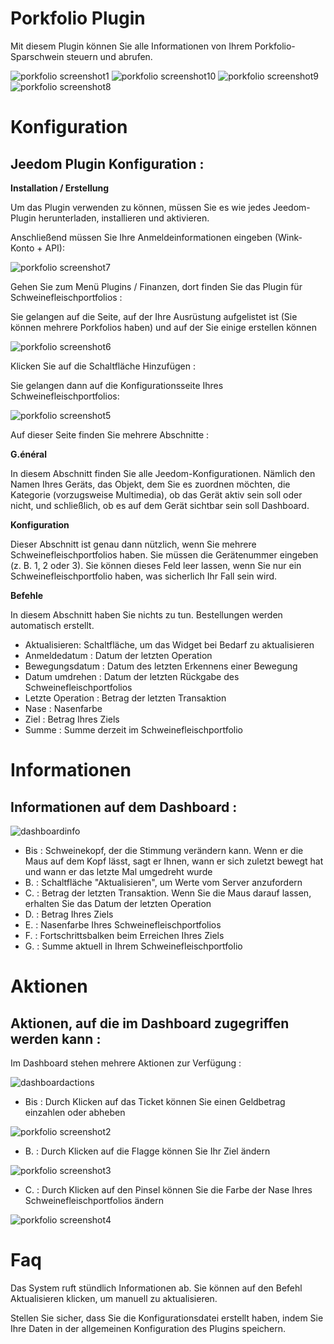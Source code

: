 # Porkfolio Plugin 

Mit diesem Plugin können Sie alle Informationen von Ihrem Porkfolio-Sparschwein steuern und abrufen.

![porkfolio screenshot1](../images/porkfolio_screenshot1.jpg)
![porkfolio screenshot10](../images/porkfolio_screenshot10.jpg)
![porkfolio screenshot9](../images/porkfolio_screenshot9.jpg)
![porkfolio screenshot8](../images/porkfolio_screenshot8.jpg)

# Konfiguration 

## Jeedom Plugin Konfiguration : 

**Installation / Erstellung**

Um das Plugin verwenden zu können, müssen Sie es wie jedes Jeedom-Plugin herunterladen, installieren und aktivieren.

Anschließend müssen Sie Ihre Anmeldeinformationen eingeben (Wink-Konto + API):

![porkfolio screenshot7](../images/porkfolio_screenshot7.jpg)

Gehen Sie zum Menü Plugins / Finanzen, dort finden Sie das Plugin für Schweinefleischportfolios :

Sie gelangen auf die Seite, auf der Ihre Ausrüstung aufgelistet ist (Sie können mehrere Porkfolios haben) und auf der Sie einige erstellen können

![porkfolio screenshot6](../images/porkfolio_screenshot6.jpg)

Klicken Sie auf die Schaltfläche Hinzufügen :

Sie gelangen dann auf die Konfigurationsseite Ihres Schweinefleischportfolios:

![porkfolio screenshot5](../images/porkfolio_screenshot5.jpg)

Auf dieser Seite finden Sie mehrere Abschnitte :

**G.énéral**

In diesem Abschnitt finden Sie alle Jeedom-Konfigurationen. Nämlich den Namen Ihres Geräts, das Objekt, dem Sie es zuordnen möchten, die Kategorie (vorzugsweise Multimedia), ob das Gerät aktiv sein soll oder nicht, und schließlich, ob es auf dem Gerät sichtbar sein soll Dashboard.

**Konfiguration**

Dieser Abschnitt ist genau dann nützlich, wenn Sie mehrere Schweinefleischportfolios haben. Sie müssen die Gerätenummer eingeben (z. B. 1, 2 oder 3). Sie können dieses Feld leer lassen, wenn Sie nur ein Schweinefleischportfolio haben, was sicherlich Ihr Fall sein wird.

**Befehle**

In diesem Abschnitt haben Sie nichts zu tun. Bestellungen werden automatisch erstellt.

-   Aktualisieren: Schaltfläche, um das Widget bei Bedarf zu aktualisieren
-   Anmeldedatum : Datum der letzten Operation
-   Bewegungsdatum : Datum des letzten Erkennens einer Bewegung
-   Datum umdrehen : Datum der letzten Rückgabe des Schweinefleischportfolios
-   Letzte Operation : Betrag der letzten Transaktion
-   Nase : Nasenfarbe
-   Ziel : Betrag Ihres Ziels
-   Summe : Summe derzeit im Schweinefleischportfolio

# Informationen 

## Informationen auf dem Dashboard : 

![dashboardinfo](../images/dashboardinfo.jpg)

-   Bis : Schweinekopf, der die Stimmung verändern kann. Wenn er die Maus auf dem Kopf lässt, sagt er Ihnen, wann er sich zuletzt bewegt hat und wann er das letzte Mal umgedreht wurde
-   B. : Schaltfläche "Aktualisieren", um Werte vom Server anzufordern
-   C. : Betrag der letzten Transaktion. Wenn Sie die Maus darauf lassen, erhalten Sie das Datum der letzten Operation
-   D. : Betrag Ihres Ziels
-   E. : Nasenfarbe Ihres Schweinefleischportfolios
-   F. : Fortschrittsbalken beim Erreichen Ihres Ziels
-   G. : Summe aktuell in Ihrem Schweinefleischportfolio

# Aktionen 

## Aktionen, auf die im Dashboard zugegriffen werden kann : 

Im Dashboard stehen mehrere Aktionen zur Verfügung :

![dashboardactions](../images/dashboardactions.jpg)

-   Bis : Durch Klicken auf das Ticket können Sie einen Geldbetrag einzahlen oder abheben

![porkfolio screenshot2](../images/porkfolio_screenshot2.jpg)

-   B. : Durch Klicken auf die Flagge können Sie Ihr Ziel ändern

![porkfolio screenshot3](../images/porkfolio_screenshot3.jpg)

-   C. : Durch Klicken auf den Pinsel können Sie die Farbe der Nase Ihres Schweinefleischportfolios ändern

![porkfolio screenshot4](../images/porkfolio_screenshot4.jpg)

# Faq 

Das System ruft stündlich Informationen ab. Sie können auf den Befehl Aktualisieren klicken, um manuell zu aktualisieren.

Stellen Sie sicher, dass Sie die Konfigurationsdatei erstellt haben, indem Sie Ihre Daten in der allgemeinen Konfiguration des Plugins speichern.
